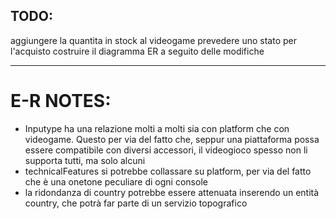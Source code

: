 ## TODO:
aggiungere la quantita in stock al videogame
prevedere uno stato per l'acquisto
costruire il diagramma ER a seguito delle modifiche

---
# E-R NOTES:

- Inputype ha una relazione molti a molti sia con platform che con videogame. Questo per via del fatto che, seppur una piattaforma possa essere compatibile con diversi accessori, il videogioco spesso non li supporta tutti, ma solo alcuni
- technicalFeatures si potrebbe collassare su platform, per via del fatto che è una onetone peculiare di ogni console
- la ridondanza di country potrebbe essere attenuata inserendo un entità country, che potrà far parte di un servizio topografico
